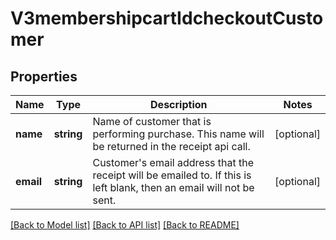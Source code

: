# V3membershipcartIdcheckoutCustomer

## Properties
Name | Type | Description | Notes
------------ | ------------- | ------------- | -------------
**name** | **string** | Name of customer that is performing purchase.  This name will be returned in the receipt api call. | [optional] 
**email** | **string** | Customer&#39;s email address that the receipt will be emailed to.  If this is left blank, then an email will not be sent. | [optional] 

[[Back to Model list]](../README.md#documentation-for-models) [[Back to API list]](../README.md#documentation-for-api-endpoints) [[Back to README]](../README.md)


